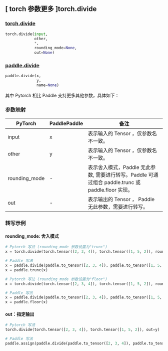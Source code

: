## [ torch 参数更多 ]torch.divide
### [torch.divide](https://pytorch.org/docs/stable/generated/torch.divide.html?highlight=torch+divide#torch.divide)
```python
torch.divide(input,
             other,
             *,
             rounding_mode=None,
             out=None)
```

### [paddle.divide](https://www.paddlepaddle.org.cn/documentation/docs/zh/api/paddle/divide_cn.html)
```python
paddle.divide(x,
              y,
              name=None)
```

其中 Pytorch 相比 Paddle 支持更多其他参数，具体如下：
### 参数映射
| PyTorch       | PaddlePaddle | 备注                                                   |
| ------------- | ------------ | ------------------------------------------------------ |
|  input  |  x  | 表示输入的 Tensor ，仅参数名不一致。  |
|  other  |  y  | 表示输入的 Tensor ，仅参数名不一致。  |
|  rounding_mode  | -            | 表示舍入模式，Paddle 无此参数, 需要进行转写。Paddle 可通过组合 paddle.trunc 或 paddle.floor 实现。 |
|  out  | -  | 表示输出的 Tensor ， Paddle 无此参数，需要进行转写。    |


### 转写示例
#### rounding_mode: 舍入模式
```python
# Pytorch 写法 (rounding_mode 参数设置为"trunc")
x = torch.divide(torch.tensor([2, 3, 4]), torch.tensor([1, 5, 2]), rounding_mode='trunc')

# Paddle 写法
x = paddle.divide(paddle.to_tensor([2, 3, 4]), paddle.to_tensor([1, 5, 2]))
x = paddle.trunc(x)

# Pytorch 写法 (rounding_mode 参数设置为"floor")
x = torch.divide(torch.tensor([2, 3, 4]), torch.tensor([1, 5, 2]), rounding_mode='floor')

# Paddle 写法
x = paddle.divide(paddle.to_tensor([2, 3, 4]), paddle.to_tensor([1, 5, 2]))
x = paddle.floor(x)
```

#### out：指定输出
```python
# Pytorch 写法
torch.divide(torch.tensor([2, 3, 4]), torch.tensor([1, 5, 2]), out=y)

# Paddle 写法
paddle.assign(paddle.divide(paddle.to_tensor([2, 3, 4]), paddle.to_tensor([1, 5, 2])), y)
```
